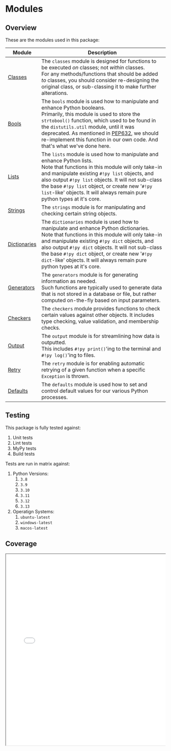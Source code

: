 # Modules

## Overview

These are the modules used in this package:

| Module                            | Description                                                                                                                                                                                                                                                                                                                                                                                           |
| --------------------------------- | ----------------------------------------------------------------------------------------------------------------------------------------------------------------------------------------------------------------------------------------------------------------------------------------------------------------------------------------------------------------------------------------------------- |
| [Classes](./classes.md)           | The `classes` module is designed for functions to be executed _on_ classes; not _within_ classes.<br>For any methods/functions that should be added _to_ classes, you should consider re-designing the original class, or sub-classing it to make further alterations.                                                                                                                                |
| [Bools](./bools.md)               | The `bools` module is used how to manipulate and enhance Python booleans.<br>Primarily, this module is used to store the `strtobool()` function, which used to be found in the `distutils.util` module, until it was deprecated. As mentioned in [PEP632](https://peps.python.org/pep-0632/#migration-advice), we should re-implement this function in our own code. And that's what we've done here. |
| [Lists](./lists.md)               | The `lists` module is used how to manipulate and enhance Python lists.<br>Note that functions in this module will only take-in and manipulate existing `#!py list` objects, and also output `#!py list` objects. It will not sub-class the base `#!py list` object, or create new '`#!py list`-like' objects. It will always remain pure python types at it's core.                                   |
| [Strings](./strings.md)           | The `strings` module is for manipulating and checking certain string objects.                                                                                                                                                                                                                                                                                                                         |
| [Dictionaries](./dictionaries.md) | The `dictionaries` module is used how to manipulate and enhance Python dictionaries.<br>Note that functions in this module will only take-in and manipulate existing `#!py dict` objects, and also output `#!py dict` objects. It will not sub-class the base `#!py dict` object, or create new '`#!py dict`-like' objects. It will always remain pure python types at it's core.                     |
| [Generators](./generators.md)     | The `generators` module is for generating information as needed.<br>Such functions are typically used to generate data that is not stored in a database or file, but rather computed on-the-fly based on input parameters.                                                                                                                                                                            |
| [Checkers](./checkers.md)         | The `checkers` module provides functions to check certain values against other objects. It includes type checking, value validation, and membership checks.                                                                                                                                                                                                                                           |
| [Output](./output.md)             | The `output` module is for streamlining how data is outputted.<br>This includes `#!py print()`'ing to the terminal and `#!py log()`'ing to files.                                                                                                                                                                                                                                                     |
| [Retry](./retry.md)               | The `retry` module is for enabling automatic retrying of a given function when a specific `Exception` is thrown.                                                                                                                                                                                                                                                                                      |
| [Defaults](./defaults.md)         | The `defaults` module is used how to set and control default values for our various Python processes.                                                                                                                                                                                                                                                                                                 |

## Testing

This package is fully tested against:

1. Unit tests
1. Lint tests
1. MyPy tests
1. Build tests

Tests are run in matrix against:

1. Python Versions:
    1. `3.8`
    1. `3.9`
    1. `3.10`
    1. `3.11`
    1. `3.12`
    1. `3.13`
1. Operatign Systems:
    1. `ubuntu-latest`
    1. `windows-latest`
    1. `macos-latest`

## Coverage

<div style="position:relative; border:none; width:100%; height:100%; display:block; overflow:auto;">
    <iframe src="./coverage/index.html" style="width:100%; height:600px;"></iframe>
</div>
